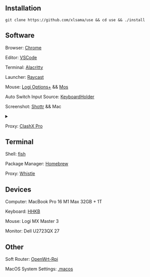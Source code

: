 ## Installation

```shell
git clone https://github.com/xlsama/use && cd use && ./install
```

## Software

Browser: [Chrome](Chrome/Chrome.md)

Editor: [VSCode](https://code.visualstudio.com/)

Terminal: [Alacritty](https://github.com/alacritty/alacritty)

Launcher: [Raycast](https://raycast.com)

Mouse: [Logi Options+](https://www.logitech.com/en-us/software/logi-options-plus.html#software-download) && [Mos](https://github.com/Caldis/Mos)

Auto Switch Input Source: [KeyboardHolder](https://github.com/leaves615/KeyboardHolder)

Screenshot: [Shottr](https://shottr.cc/) && Mac

<details>
<summary></summary>

- Shottr

  - Area screenshot `option + a`

  - Any window screenshot `option + s`

- Mac

  - Screenshot and recording options `option + d`

</details>

Proxy: [ClashX Pro](https://install.appcenter.ms/users/clashx/apps/clashx-pro/distribution_groups/public)

## Terminal

Shell: [fish](https://fishshell.com/)

Package Manager: [Homebrew](https://brew.sh/)

Proxy: [Whistle](https://github.com/avwo/whistle)

## Devices

Computer: MacBook Pro 16 M1 Max 32GB + 1T

Keyboard: [HHKB](hhkb)

Mouse: Logi MX Master 3

Monitor: Dell U2723QX 27

## Other

Soft Router: [OpenWrt-Rpi](https://github.com/SuLingGG/OpenWrt-Rpi)

MacOS System Settings: [.macos](.macos)
